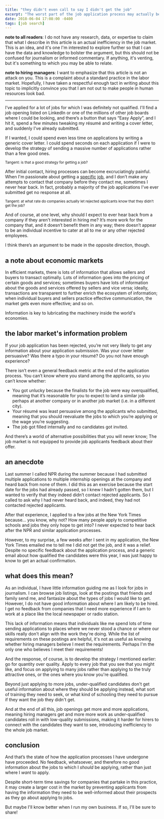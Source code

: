 ```yaml
---
title: "they didn't even call to say I didn't get the job"
excerpt: "The worst part of the job application process may actually be a market inefficiency."
date: 2018-06-04 17:08:00 -0400
tags: [job search]
---
```


**note to all readers**: I do not have any research, data, or expertise to claim that what I describe in this article is an actual inefficiency in the job market. This is an idea, and it's one I'm interested to explore further so that I can have the data and knowledge to bolster the argument, but this should not be confused for journalism or informed commentary. If anything, it's venting, but it's something to which you may be able to relate.

**note to hiring managers**: I want to emphasize that this article is not an attack on you. This is a complaint about a standard practice in the labor market. Hopefully, I have taken a respectful enough tact in writing about this topic to implicitly convince you that I am not out to make people in human resources look bad.

<hr>

I’ve applied for a lot of jobs for which I was definitely not qualified. I'll find a job opening listed on LinkedIn or one of the millions of other job boards where I could be looking, and there’s a button that says “Easy Apply”, and I hit it, spend a few minutes tweaking my résumé and writing a cover letter, and suddenly I've already submitted.

If I wanted, I could spend even less time on applications by writing a generic cover letter. I could spend seconds on each application if I were to develop the strategy of sending a massive number of applications rather than a few good ones.

<small>Tangent: is that a good strategy for getting a job?</small>

After initial contact, hiring processes can become excruciatingly painful. When I'm passionate about getting a [specific](jobs.jobvite.com/mcclatchy/job/oIEe7fwr) [job](jobs.jobvite.com/capitolbroadcastingcompany/job/ouou7fwd), and I don’t make any attempts to contact that company before they contact me, sometimes I never hear back. In fact, probably a majority of the job applications I've ever submitted get no response at all.

<small>Tangent: at what rate do companies actually let rejected applicants know that they didn’t get the job?</small>

And of course, at one level, why should I expect to ever hear back from a company if they aren't interested in hiring me? It’s more work for the company that, and it doesn’t benefit them in any way; there doesn’t appear to be an individual incentive to cater at all to me or any other rejected employees.

I think there’s an argument to be made in the opposite direction, though.

## a note about economic markets

In efficient markets, there is lots of information that allows sellers and buyers to transact optimally. Lots of information goes into the pricing of certain goods and services; sometimes buyers have lots of information about the goods and services offered by sellers and vice versa; ideally, transactions are transparent to further enrich the ecosystem of information; when individual buyers and sellers practice effective communication, the market gets even more effective; and so on.

Information is key to lubricating the machinery inside the world's economies.

## the labor market's information problem

If your job application has been rejected, you’re not very likely to get any information about your application submission. Was your cover letter persuasive? Was there a typo in your résumé? Do you not have enough experience?

There isn’t even a general feedback metric at the end of the application process. You can’t know where you stand among the applicants, so you can’t know whether:

- You got unlucky because the finalists for the job were way overqualified, meaning that it’s reasonable for you to expect to land a similar job perhaps at another company or in another job market (i.e. in a different city).
- Your résumé was least persuasive among the applicants who submitted, meaning that you should reevaluate the jobs to which you’re applying or the wage you’re suggesting.
- The job got filled internally and no candidates got invited.

And there’s a world of alternative possibilities that you will never know; The job market is not equipped to provide job applicants feedback about their offer.

## an anecdote

Last summer I called NPR during the summer because I had submitted multiple applications to multiple internship openings at the company and heard back from none of them. I did this as an exercise because the start date for the jobs had already passed, so I knew I hadn’t gotten them, but I wanted to verify that they indeed didn’t contact rejected applicants. So I called to ask why I had never heard back, and indeed, they had not contacted rejected applicants.

After that experience, I applied to a few jobs at the New York Times because… you know, why not? How many people apply to competitive schools and jobs they only hope to get into? I never expected to hear back after the NPR and similar application processes.

However, to my surprise, a few weeks after I sent in my application, the New York Times emailed me to tell me I did not get the job, and it was a relief. Despite no specific feedback about the application process, and a generic email about how qualified the candidates were this year, I was just happy to know to get an actual confirmation.

## what does this mean?

As an individual, I have little information guiding me as I look for jobs in journalism. I can browse job listings, look at the postings that friends and family send me, and fantasize about the types of jobs I would like to get. However, I do not have good information about where I am likely to be hired. I get no feedback from companies that I need more experience if I am to work at a place like the local newspaper or radio station.

This lack of information means that individuals like me spend lots of time sending applications to places where we never stood a chance or where our skills really don't align with the work they're doing. While the list of requirements on these postings are helpful, it's not as useful as knowing whether hiring managers believe I meet the requirements. Perhaps I'm the only one who believes I meet their requirements!

And the response, of course, is to develop the strategy I mentioned earlier: go for quantity over quality. Apply to every job that you see that you might like, and focus on applying to many jobs rather than applying to the truly attractive ones, or the ones where you know you're qualified.

Beyond just applying to more jobs, under-qualified candidates don't get useful information about where they should be applying instead, what sort of training they need to seek, or what kind of schooling they need to pursue if they want the job they didn't get.

And at the end of all this, job openings get more and more applications, meaning hiring managers get and more more work as under-qualified candidates roll in with low-quality submissions, making it harder for hirers to connect with the candidates they want to see, introducing inefficiency to the whole job market.

## conclusion

And that’s the state of how the application processes I have undergone have proceeded. No feedback, whatsoever, and therefore no good information about the jobs to which I _should_ be applying, rather than just where I _want_ to apply.

Despite short-term time savings for companies that partake in this practice, it may create a larger cost in the market by preventing applicants from having the information they need to be well-informed about their prospects as they go about applying to jobs.

But maybe I'll know better when I run my own business. If so, I'll be sure to share!